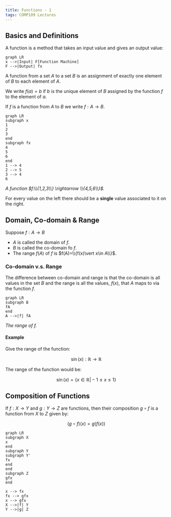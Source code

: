 ```yaml
---
title: Functions - 1
tags: COMP109 Lectures
---
```

## Basics and Definitions
A function is a method that takes an input value and gives an output value:

```mermaid
graph LR
x -->|Input| F[Function Machine]
F -->|Output| fx
```

A function from a set $A$ to a set $B$ is an assignment of exactly one element of $B$ to each element of $A$.

We write $f(a)=b$ if $b$ is the unique element of $B$ assigned by the function $f$ to the element of $a$.

If $f$ is a function from $A$ to $B$ we write $f: A\rightarrow B$.

```mermaid
graph LR
subgraph x
1
2
3
end 
subgraph fx
4
5
6
end
1 --> 4
2 --> 5
3 --> 4
6
```
*A function $f:\\{1,2,3\\} \rightarrow \\{4,5,6\\}$.*

For every value on the left there should be a **single** value associated to it on the right.

## Domain, Co-domain & Range
Suppose $f:A\rightarrow B$

* $A$ is called the domain of $f$.
* $B$ is called the co-domain fo $f$.
* The range $f(A)$ of $f$ is $f(A)=\\{f(x)\vert x\in A\\}$.

### Co-domain v.s. Range
The difference between co-domain and range is that the co-domain is all values in the set $B$ and the range is all the values, $f(x)$, that $A$ maps to via the function $f$.

```mermaid
graph LR
subgraph B
fA
end
A -->|f| fA
```
*The range of $f$.*

#### Example
Give the range of the function:

$$\sin(x):\mathbb{R}\rightarrow\mathbb{R}$$

The range of the function would be:

$$\sin(x)=\{x\in\mathbb{R}\vert -1\leq x\leq 1\}$$

## Composition of Functions
If $f:X\rightarrow Y$ and $g:Y\rightarrow Z$ are functions, then their composition $g\circ f$ is a function from $X$ to $Z$ given by:

$$(g\circ f)(x)=g(f(x))$$

```mermaid
graph LR
subgraph X
x
end
subgraph Y
subgraph Y'
fx
end
end
subgraph Z
gfx
end

x --> fx
fx --> gfx
x --> gfx
X -->|f| Y
Y -->|g| Z
